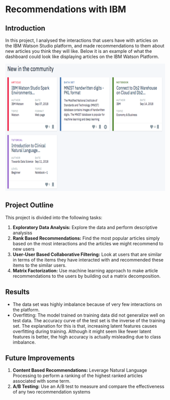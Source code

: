 # Recommendations with IBM
## Introduction
In this project, I analysed the interactions that users have with articles on the IBM Watson Studio platform, and made recommendations to them about new articles you think they will like. Below it is an example of what the dashboard could look like displaying articles on the IBM Watson Platform. 

<p align="left">
  <img src="IBM_articles.png" height="400" width="600" />
</p>


## Project Outline
This project is divided into the following tasks:

1. **Exploratory Data Analysis:** Explore the data and perform descriptive analysiss
2. **Rank Based Recommendations:** Find the most popular articles simply based on the most interactions and the articles we might recommend to new users
3. **User-User Based Collaborative Filtering:** Look at users that are similar in terms of the items they have interacted with and recommended these items to the similar users.
4. **Matrix Factorization:** Use machine learning approach to make article recommendations to the users by building out a matrix decomposition.

## Results
- The data set was highly imbalance because of very few interactions on the platform.
- Overfitting: The model trained on training data did not generalize well on test data. The accuracy curve of the test set is the inverse of the training set. The explanation for this is that, increasing latent features causes overfitting during training. Although it might seem like fewer latent features is better, the high accuracy is actually misleading due to class imbalance.

## Future Improvements
1. **Content Based Recommendations:** Leverage Natural Language Processing to perform a ranking of the highest ranked articles associated with some term. 
2. **A/B Testing:** Use an A/B test to measure and compare the effectiveness of any two recommendation systems